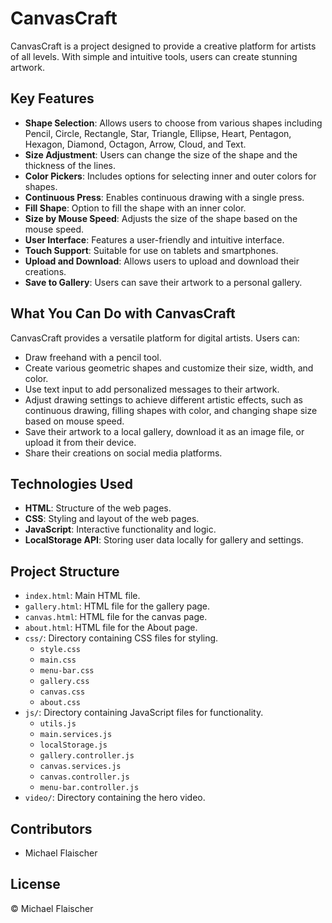 # CanvasCraft

CanvasCraft is a project designed to provide a creative platform for artists of all levels. With simple and intuitive tools, users can create stunning artwork.

## Key Features

- **Shape Selection**: Allows users to choose from various shapes including Pencil, Circle, Rectangle, Star, Triangle, Ellipse, Heart, Pentagon, Hexagon, Diamond, Octagon, Arrow, Cloud, and Text.
- **Size Adjustment**: Users can change the size of the shape and the thickness of the lines.
- **Color Pickers**: Includes options for selecting inner and outer colors for shapes.
- **Continuous Press**: Enables continuous drawing with a single press.
- **Fill Shape**: Option to fill the shape with an inner color.
- **Size by Mouse Speed**: Adjusts the size of the shape based on the mouse speed.
- **User Interface**: Features a user-friendly and intuitive interface.
- **Touch Support**: Suitable for use on tablets and smartphones.
- **Upload and Download**: Allows users to upload and download their creations.
- **Save to Gallery**: Users can save their artwork to a personal gallery.

## What You Can Do with CanvasCraft

CanvasCraft provides a versatile platform for digital artists. Users can:
- Draw freehand with a pencil tool.
- Create various geometric shapes and customize their size, width, and color.
- Use text input to add personalized messages to their artwork.
- Adjust drawing settings to achieve different artistic effects, such as continuous drawing, filling shapes with color, and changing shape size based on mouse speed.
- Save their artwork to a local gallery, download it as an image file, or upload it from their device.
- Share their creations on social media platforms.

## Technologies Used

- **HTML**: Structure of the web pages.
- **CSS**: Styling and layout of the web pages.
- **JavaScript**: Interactive functionality and logic.
- **LocalStorage API**: Storing user data locally for gallery and settings.

## Project Structure

- `index.html`: Main HTML file.
- `gallery.html`: HTML file for the gallery page.
- `canvas.html`: HTML file for the canvas page.
- `about.html`: HTML file for the About page.
- `css/`: Directory containing CSS files for styling.
  - `style.css`
  - `main.css`
  - `menu-bar.css`
  - `gallery.css`
  - `canvas.css`
  - `about.css`
- `js/`: Directory containing JavaScript files for functionality.
  - `utils.js`
  - `main.services.js`
  - `localStorage.js`
  - `gallery.controller.js`
  - `canvas.services.js`
  - `canvas.controller.js`
  - `menu-bar.controller.js`
- `video/`: Directory containing the hero video.


## Contributors

- Michael Flaischer

## License

&copy; Michael Flaischer
